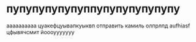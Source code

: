 # пупупупупупуппупупупупупупу
аааааааааа
цуакефцуывапкуыквп
отправить камиль
олпрлпд
aufhiasf
цфывячсмит
йоооууууууу
